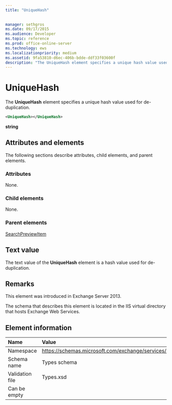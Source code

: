 ```yaml
---
title: "UniqueHash"
 
 
manager: sethgros
ms.date: 09/17/2015
ms.audience: Developer
ms.topic: reference
ms.prod: office-online-server
ms.technology: ews
ms.localizationpriority: medium
ms.assetid: 9fa53810-d6ec-406b-bdde-ddf33f03600f
description: "The UniqueHash element specifies a unique hash value used for de-duplication."
---
```


# UniqueHash

The **UniqueHash** element specifies a unique hash value used for de-duplication. 
  
```XML
<UniqueHash></UniqueHash>
```

 **string**
## Attributes and elements

The following sections describe attributes, child elements, and parent elements.
  
### Attributes

None.
  
### Child elements

None.
  
### Parent elements

[SearchPreviewItem](searchpreviewitem.md)
  
## Text value

The text value of the **UniqueHash** element is a hash value used for de-duplication. 
  
## Remarks

This element was introduced in Exchange Server 2013.
  
The schema that describes this element is located in the IIS virtual directory that hosts Exchange Web Services.
  
## Element information

|**Name**|**Value**|
|:-----|:-----|
|Namespace  <br/> |https://schemas.microsoft.com/exchange/services/2006/types  <br/> |
|Schema name  <br/> |Types schema  <br/> |
|Validation file  <br/> |Types.xsd  <br/> |
|Can be empty  <br/> ||
   

